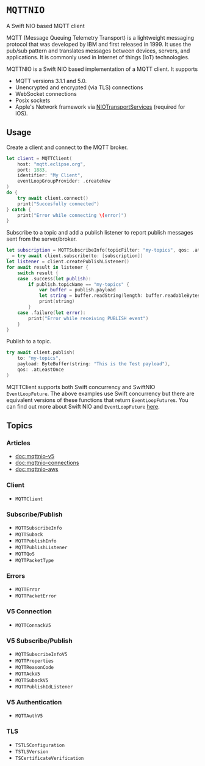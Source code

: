 # ``MQTTNIO``

A Swift NIO based MQTT client

MQTT (Message Queuing Telemetry Transport) is a lightweight messaging protocol that was developed by IBM and first released in 1999. It uses the pub/sub pattern and translates messages between devices, servers, and applications. It is commonly used in Internet of things (IoT) technologies.

MQTTNIO is a Swift NIO based implementation of a MQTT client. It supports

- MQTT versions 3.1.1 and 5.0.
- Unencrypted and encrypted (via TLS) connections
- WebSocket connections
- Posix sockets
- Apple's Network framework via [NIOTransportServices](https://github.com/apple/swift-nio-transport-services) (required for iOS).

## Usage

Create a client and connect to the MQTT broker.

```swift
let client = MQTTClient(
    host: "mqtt.eclipse.org",
    port: 1883,
    identifier: "My Client",
    eventLoopGroupProvider: .createNew
)
do {
    try await client.connect()
    print("Succesfully connected")
} catch {
    print("Error while connecting \(error)")
}
```

Subscribe to a topic and add a publish listener to report publish messages sent from the server/broker.
```swift
let subscription = MQTTSubscribeInfo(topicFilter: "my-topics", qos: .atLeastOnce)
_ = try await client.subscribe(to: [subscription])
let listener = client.createPublishListener()
for await result in listener {
    switch result {
    case .success(let publish):
        if publish.topicName == "my-topics" {
            var buffer = publish.payload
            let string = buffer.readString(length: buffer.readableBytes)
            print(string)
        }
    case .failure(let error):
        print("Error while receiving PUBLISH event")
    }
}
```

Publish to a topic.
```swift
try await client.publish(
    to: "my-topics",
    payload: ByteBuffer(string: "This is the Test payload"),
    qos: .atLeastOnce
)
```

MQTTClient supports both Swift concurrency and SwiftNIO `EventLoopFuture`. The above examples use Swift concurrency but there are equivalent versions of these functions that return `EventLoopFuture`s. You can find out more about Swift NIO and `EventLoopFuture` [here](https://swiftpackageindex.com/apple/swift-nio/main/documentation/niocore/eventloopfuture).

## Topics

### Articles

- <doc:mqttnio-v5>
- <doc:mqttnio-connections>
- <doc:mqttnio-aws>

### Client

- ``MQTTClient``

### Subscribe/Publish

- ``MQTTSubscribeInfo``
- ``MQTTSuback``
- ``MQTTPublishInfo``
- ``MQTTPublishListener``
- ``MQTTQoS``
- ``MQTTPacketType``

### Errors

- ``MQTTError``
- ``MQTTPacketError``

### V5 Connection

- ``MQTTConnackV5``

### V5 Subscribe/Publish

- ``MQTTSubscribeInfoV5``
- ``MQTTProperties``
- ``MQTTReasonCode``
- ``MQTTAckV5``
- ``MQTTSubackV5``
- ``MQTTPublishIdListener``

### V5 Authentication

- ``MQTTAuthV5``

### TLS

- ``TSTLSConfiguration``
- ``TSTLSVersion``
- ``TSCertificateVerification``
